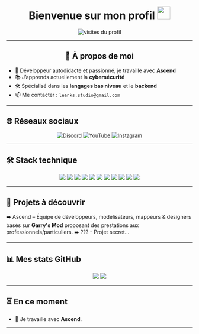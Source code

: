 <h1 align="center">
  Bienvenue sur mon profil
  <img src="https://media.giphy.com/media/hvRJCLFzcasrR4ia7z/giphy.gif" width="35">
</h1>

<p align="center">
  <img src="https://komarev.com/ghpvc/?username=LeanksCelsus&label=Visiteurs&color=0e75b6&style=flat" alt="visites du profil"/>
</p>

---

<div align="center">

## 🚀 À propos de moi

</div>

<ul>
  <li>🎯 Développeur autodidacte et passionné, je travaille avec <strong>Ascend</strong></li>
  <li>📚 J’apprends actuellement la <strong>cybersécurité</strong></li>
  <li>🛠️ Spécialisé dans les <strong>langages bas niveau</strong> et le <strong>backend</strong></li>
  <li>📫 Me contacter : <code>leanks.studio@gmail.com</code></li>
</ul>

---

## 🌐 Réseaux sociaux

<p align="center">
  <a href="https://team.modfr.xyz/leanks/" target="_blank">
    <img src="https://img.shields.io/badge/Discord-5865F2?style=for-the-badge&logo=discord&logoColor=white" alt="Discord" />
  </a>
  <a href="https://www.youtube.com/@leanks4328" target="_blank">
    <img src="https://img.shields.io/badge/YouTube-%23FF0000.svg?style=for-the-badge&logo=YouTube&logoColor=white" alt="YouTube" />
  </a>
  <a href="https://www.instagram.com/martin_.drc/" target="_blank">
    <img src="https://img.shields.io/badge/Instagram-%23E4405F.svg?style=for-the-badge&logo=Instagram&logoColor=white" alt="Instagram" />
  </a>
</p>

---

## 🛠️ Stack technique

<p align="center">
  <img src="https://img.shields.io/badge/HTML-E34F26?style=for-the-badge&logo=html5&logoColor=white" />
  <img src="https://img.shields.io/badge/CSS-1572B6?style=for-the-badge&logo=css3&logoColor=white" />
  <img src="https://img.shields.io/badge/JavaScript-F7DF1E?style=for-the-badge&logo=javascript&logoColor=black" />
  <img src="https://img.shields.io/badge/Python-3670A0?style=for-the-badge&logo=python&logoColor=ffdd54" />
  <img src="https://img.shields.io/badge/Node.js-339933?style=for-the-badge&logo=node.js&logoColor=white" />
  <img src="https://img.shields.io/badge/MySQL-00758F?style=for-the-badge&logo=mysql&logoColor=white" />
  <img src="https://img.shields.io/badge/HTML-red?style=for-the-badge&logo=html5&logoColor=fff" />
  <img src="https://img.shields.io/badge/Java-%23ED8B00.svg?style=for-the-badge&logo=openjdk&logoColor=white" />
  <img src="https://img.shields.io/badge/Lua-%232C2D72.svg?style=for-the-badge&logo=lua&logoColor=white" />
  <img src="https://img.shields.io/badge/C-00599C?style=for-the-badge&logo=c&logoColor=white" />
  <img src="https://img.shields.io/badge/C++-%2300599C.svg?style=for-the-badge&logo=c%2B%2B&logoColor=white" />
</p>

---

## 📌 Projets à découvrir

➡️ Ascend – Équipe de développeurs, modélisateurs, mappeurs & designers basés sur **Garry's Mod** proposant des prestations aux professionnels/particuliers.
➡️ ??? - Projet secret...

---

## 📊 Mes stats GitHub

<p align="center">
  <img src="https://github-readme-stats.vercel.app/api?username=LeanksCelsus&show_icons=true&theme=default&hide_border=true" />
  <img src="https://github-readme-stats.vercel.app/api/top-langs/?username=LeanksCelsus&layout=compact&hide_border=true" />
</p>

---

## ⏳ En ce moment

- 🚧 Je travaille avec **Ascend**.

---

